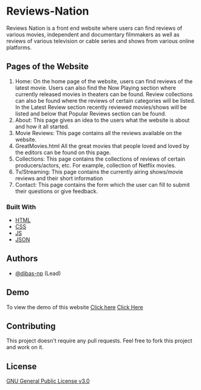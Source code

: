 
# Reviews-Nation

Reviews Nation is a front end website where users can find reviews of various movies, 
independent and documentary filmmakers as well as reviews of various television or cable 
series and shows from various online platforms.


## Pages of the Website

1. Home: On the home page of the website, users can find reviews of the latest 
movie. Users can also find the Now Playing section where currently 
released movies in theaters can be found. Review collections can also 
be found where the reviews of certain categories will be listed. In the 
Latest Review section recently reviewed movies/shows will be listed 
and below that Popular Reviews section can be found.
2. About: This page gives an idea to the users what the website is about and how 
it all started.
3. Movie Reviews: This page contains all the reviews available on the website.
4. GreatMovies.html All the great movies that people loved and loved by the editors can be 
found on this page.
5. Collections: This page contains the collections of reviews of certain 
producers/actors, etc. For example, collection of Netflix movies.
6. Tv/Streaming: This page contains the currently airing shows/movie reviews and their 
short information
7. Contact: This page contains the form which the user can fill to submit their 
questions or give feedback.


### Built With

* [HTML](https://developer.mozilla.org/en-US/docs/Web/HTML)
* [CSS](https://developer.mozilla.org/en-US/docs/Web/CSS)
* [JS](https://www.javascript.com/)
* [JSON](https://www.json.org/json-en.html)

## Authors

* [@dibas-np](https://github.com/dibas-np) (Lead)

## Demo

To view the demo of this website [Click here](https://dibas-np.github.io/Reviews-Nation/index.html) <a href="https://dibas-np.github.io/Reviews-Nation/index.html">Click Here</a>


## Contributing
This project doesn't require any pull requests. Feel free to fork this project and work on it.

## License
[GNU General Public License v3.0](https://choosealicense.com/licenses/gpl-3.0/)
